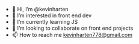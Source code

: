 - 👋 Hi, I’m @kevinharten
- 👀 I’m interested in front end dev
- 🌱 I’m currently learning JS 
- 💞️ I’m looking to collaborate on front end projects
- 📫 How to reach me kevinharten778@gmail.com


